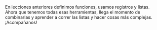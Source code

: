 En lecciones anteriores definimos funciones, usamos registros y listas. Ahora que tenemos todas esas herramientas, llega el momento de combinarlas y aprender a correr las listas y hacer cosas más complejas. ¡Acompañanos!


